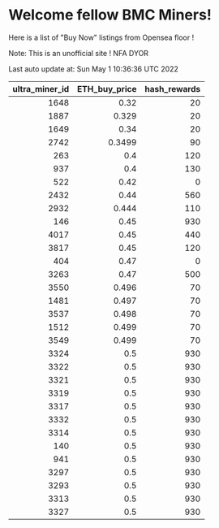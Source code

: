 # Welcome fellow BMC Miners!
Here is a list of "Buy Now" listings from Opensea floor !

Note: This is an unofficial site ! NFA DYOR


Last auto update at: Sun May  1 10:36:36 UTC 2022


|   ultra_miner_id |   ETH_buy_price |   hash_rewards |
|-----------------:|----------------:|---------------:|
|             1648 |          0.32   |             20 |
|             1887 |          0.329  |             20 |
|             1649 |          0.34   |             20 |
|             2742 |          0.3499 |             90 |
|              263 |          0.4    |            120 |
|              937 |          0.4    |            130 |
|              522 |          0.42   |              0 |
|             2432 |          0.44   |            560 |
|             2932 |          0.444  |            110 |
|              146 |          0.45   |            930 |
|             4017 |          0.45   |            440 |
|             3817 |          0.45   |            120 |
|              404 |          0.47   |              0 |
|             3263 |          0.47   |            500 |
|             3550 |          0.496  |             70 |
|             1481 |          0.497  |             70 |
|             3537 |          0.498  |             70 |
|             1512 |          0.499  |             70 |
|             3549 |          0.499  |             70 |
|             3324 |          0.5    |            930 |
|             3322 |          0.5    |            930 |
|             3321 |          0.5    |            930 |
|             3319 |          0.5    |            930 |
|             3317 |          0.5    |            930 |
|             3332 |          0.5    |            930 |
|             3314 |          0.5    |            930 |
|              140 |          0.5    |            930 |
|              941 |          0.5    |            930 |
|             3297 |          0.5    |            930 |
|             3293 |          0.5    |            930 |
|             3313 |          0.5    |            930 |
|             3327 |          0.5    |            930 |